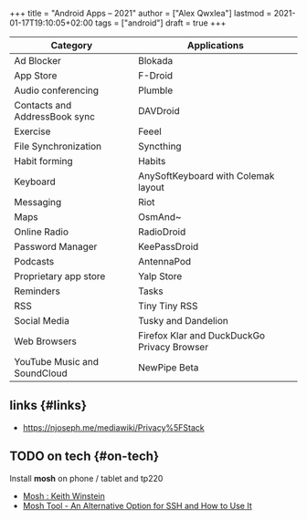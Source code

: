 +++
title = "Android Apps – 2021"
author = ["Alex Qwxlea"]
lastmod = 2021-01-17T19:10:05+02:00
tags = ["android"]
draft = true
+++

| Category                      | Applications                                |
|-------------------------------|---------------------------------------------|
| Ad Blocker                    | Blokada                                     |
| App Store                     | F-Droid                                     |
| Audio conferencing            | Plumble                                     |
| Contacts and AddressBook sync | DAVDroid                                    |
| Exercise                      | Feeel                                       |
| File Synchronization          | Syncthing                                   |
| Habit forming                 | Habits                                      |
| Keyboard                      | AnySoftKeyboard with Colemak  layout        |
| Messaging                     | Riot                                        |
| Maps                          | OsmAnd~                                     |
| Online Radio                  | RadioDroid                                  |
| Password Manager              | KeePassDroid                                |
| Podcasts                      | AntennaPod                                  |
| Proprietary app store         | Yalp Store                                  |
| Reminders                     | Tasks                                       |
| RSS                           | Tiny Tiny RSS                               |
| Social Media                  | Tusky and Dandelion                         |
| Web Browsers                  | Firefox Klar and DuckDuckGo Privacy Browser |
| YouTube Music and SoundCloud  | NewPipe Beta                                |


## links {#links}

-   <https://njoseph.me/mediawiki/Privacy%5FStack>


## <span class="org-todo todo TODO">TODO</span> on tech {#on-tech}

Install **mosh** on phone / tablet and tp220

-   [Mosh : Keith Winstein](<https://launchpad.net/~keithw/+archive/ubuntu/mosh>)
-   [Mosh Tool - An Alternative Option for SSH and How to Use It](<http://linoxide.com/how-tos/mosh-alternative-ssh/>)

